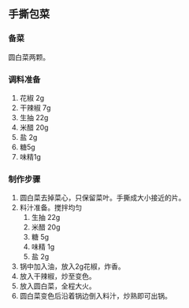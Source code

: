 ## 手撕包菜

### 备菜
圆白菜两颗。

### 调料准备
1. 花椒 2g
2. 干辣椒 7g
3. 生抽 22g
4. 米醋 20g
5. 盐 2g
6. 糖5g
7. 味精1g

### 制作步骤
1. 圆白菜去掉菜心，只保留菜叶。手撕成大小接近的片。
2. 料汁准备。搅拌均匀
   1. 生抽 22g
   2. 米醋 20g
   3. 糖 5g
   4. 味精 1g
   5. 盐 2g
3. 锅中加入油，放入2g花椒，炸香。
4. 放入干辣椒，炒至变色。
5. 放入圆白菜，全程大火。
6. 圆白菜变色后沿着锅边倒入料汁，炒熟即可出锅。